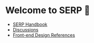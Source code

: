 # Welcome to SERP 🙌

- [SERP Handbook](https://github.com/serpcompany/serp/handbook)
- [Discussions](https://github.com/orgs/serpcompany/discussions/)
- [Front-end Design References](https://github.com/orgs/serpcompany/discussions/categories/swipe-files-frontend)
  



